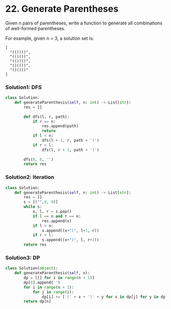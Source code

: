 # 22. Generate Parentheses

Given n pairs of parentheses, write a function to generate all combinations of well-formed parentheses.

For example, given n = 3, a solution set is:

```text
[
  "((()))",
  "(()())",
  "(())()",
  "()(())",
  "()()()"
]
```

### Solution1: DFS

```python
class Solution:
    def generateParenthesis(self, n: int) -> List[str]:
        res = []
        
        def dfs(l, r, path):
            if r == n:
                res.append(path)
                return
            if l < n:
                dfs(l + 1, r, path + '(')
            if r < l:
                dfs(l, r + 1, path + ')')
            
        dfs(0, 0, '')
        return res

```

### Solution2: Iteration

```python
class Solution:
    def generateParenthesis(self, n: int) -> List[str]:
        res = []
        s = [("",0, 0)]
        while s:
            x, l, r = s.pop()
            if l == n and r == n:
                res.append(x)
            if l < n:
                s.append((x+"(", l+1, r))
            if r < l:
                s.append((x+")", l, r+1))
        return res
```

### Solution3: DP

```python
class Solution(object):
    def generateParenthesis(self, n):
        dp = [[] for i in range(n + 1)]
        dp[0].append('')
        for i in range(n + 1):
            for j in range(i):
                dp[i] += ['(' + x + ')' + y for x in dp[j] for y in dp[i - j - 1]]
        return dp[n]
```

